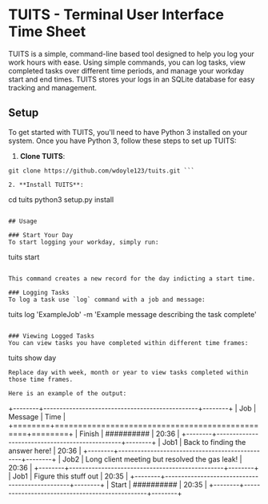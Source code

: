 # TUITS - Terminal User Interface Time Sheet

TUITS is a simple, command-line based tool designed to help you log your work hours with ease. Using simple commands, you can log tasks, view completed tasks over different time periods, and manage your workday start and end times. TUITS stores your logs in an SQLite database for easy tracking and management.

## Setup

To get started with TUITS, you'll need to have Python 3 installed on your system. Once you have Python 3, follow these steps to set up TUITS:

1. **Clone TUITS**: 
```
git clone https://github.com/wdoyle123/tuits.git ```

2. **Install TUITS**:
```
cd tuits 
python3 setup.py install
```

## Usage

### Start Your Day
To start logging your workday, simply run:
```
tuits start
```

This command creates a new record for the day indicting a start time.

### Logging Tasks 
To log a task use `log` command with a job and message:
```
tuits log 'ExampleJob' -m 'Example message describing the task complete'
```

### Viewing Logged Tasks 
You can view tasks you have completed within different time frames:
```
tuits show day 
```
Replace day with week, month or year to view tasks completed within those time frames.

Here is an example of the output:

```
+--------+------------------------------------------------+--------+
| Job    | Message                                        | Time   |
+========+================================================+========+
| Finish | ##########                                     | 20:36  |
+--------+------------------------------------------------+--------+
| Job1   | Back to finding the answer here!               | 20:36  |
+--------+------------------------------------------------+--------+
| Job2   | Long client meeting but resolved the gas leak! | 20:36  |
+--------+------------------------------------------------+--------+
| Job1   | Figure this stuff out                          | 20:35  |
+--------+------------------------------------------------+--------+
| Start  | ##########                                     | 20:35  |
+--------+------------------------------------------------+--------+

